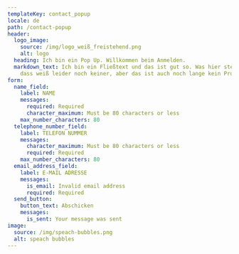 ```yaml
---
templateKey: contact_popup
locale: de
path: /contact-popup
header:
  logo_image:
    source: /img/logo_weiß_freistehend.png
    alt: logo
  heading: Ich bin ein Pop Up. Willkommen beim Anmelden.
  markdown_text: Ich bin ein Fließtext und das ist gut so. Was hier stehen soll,
    dass weiß leider noch keiner, aber das ist auch noch lange kein Problem.
form:
  name_field:
    label: NAME
    messages:
      required: Required
      character_maximum: Must be 80 characters or less
    max_number_characters: 80
  telephone_number_field:
    label: TELEFON NUMMER
    messages:
      character_maximum: Must be 80 characters or less
      required: Required
    max_number_characters: 80
  email_address_field:
    label: E-MAIL ADRESSE
    messages:
      is_email: Invalid email address
      required: Required
  send_button:
    button_text: Abschicken
    messages:
      is_sent: Your message was sent
image:
  source: /img/speach-bubbles.png
  alt: speach bubbles
---
```

